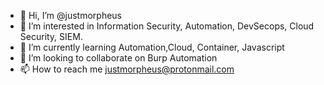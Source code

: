 - 👋 Hi, I’m @justmorpheus
- 👀 I’m interested in Information Security, Automation, DevSecops, Cloud Security, SIEM.
- 🌱 I’m currently learning Automation,Cloud, Container, Javascript
- 💞️ I’m looking to collaborate on Burp Automation
- 📫 How to reach me justmorpheus@protonmail.com

<!---
justmorpheus/justmorpheus is a ✨ special ✨ repository because its `README.md` (this file) appears on your GitHub profile.
You can click the Preview link to take a look at your changes.
--->

